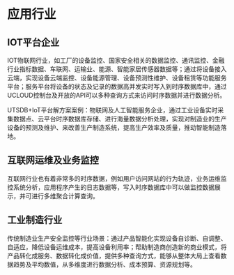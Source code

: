 # 应用行业

## IOT平台企业

 IOT物联网行业，如工厂的设备监控、国家安全相关的数据监控、通讯监控、金融行业指标数据、车联网、运输业、能源、智能家居传感器数据等；通过将设备接入云端，实现设备云端监控、设备能源管理、设备预测性维护、设备租赁等功能服务平台；服务平台将设备的状态及记录的数据高并发实时写入到时序数据库中，通过UCLOUD控制台及开放的API可以多种查询方式来访问时序数据并进行数据分析。

UTSDB+IoT平台解方案案例：物联网及人工智能服务企业，通过工业设备实时采集数据点、云平台时序数据库存储、进行海量数据分析处理，实现对制造业的生产设备的预测及维护、来改善生产制造系统，提高生产效率及质量，推动智能制造落地。

## 互联网运维及业务监控

互联网行业也有着非常多的时序数据，例如用户访问网站的行为轨迹，业务运维监控系统分析，应用程序产生的日志数据等，写入时序数据库中可以做监控数据展示，并可进行多维聚合计算查询。

## 工业制造行业

 传统制造业生产安全监控等行业场景：通过产品智能化实现设备自诊断、自调整、自适应，降低设备运维成本，提高设备利用率；帮助制造商创造新的商业模式，将产品转化成服务、数据转化成价值，提供多种查询方式，能够从整体大局上查看数据趋势及平均数值，从多维度进行数据分析、成本预算、资源规划等。
